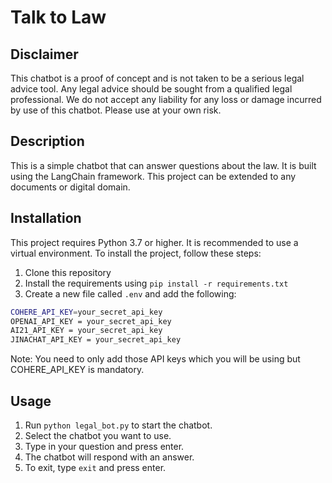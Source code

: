 # Talk to Law

## Disclaimer
This chatbot is a proof of concept and is not taken to be a serious legal advice tool. Any legal advice should be sought from a qualified legal professional. We do not accept any liability for any loss or damage incurred by use of this chatbot. Please use at your own risk.

## Description
This is a simple chatbot that can answer questions about the law. It is built using the LangChain framework. This project can be extended to any documents or digital domain.

## Installation
This project requires Python 3.7 or higher. It is recommended to use a virtual environment. To install the project, follow these steps:
1. Clone this repository
2. Install the requirements using `pip install -r requirements.txt`
3. Create a new file called `.env` and add the following:
```bash
COHERE_API_KEY=your_secret_api_key
OPENAI_API_KEY = your_secret_api_key
AI21_API_KEY = your_secret_api_key
JINACHAT_API_KEY = your_secret_api_key
```
Note: You need to only add those API keys which you will be using but COHERE_API_KEY is mandatory.

## Usage
1. Run `python legal_bot.py` to start the chatbot.
2. Select the chatbot you want to use.
3. Type in your question and press enter.
4. The chatbot will respond with an answer.
5. To exit, type `exit` and press enter.
